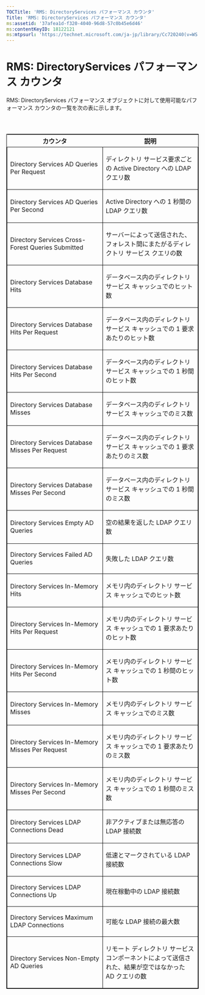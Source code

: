 ```yaml
---
TOCTitle: 'RMS: DirectoryServices パフォーマンス カウンタ'
Title: 'RMS: DirectoryServices パフォーマンス カウンタ'
ms:assetid: '37afea1d-f320-4040-96d8-57c0b45e6d46'
ms:contentKeyID: 18122121
ms:mtpsurl: 'https://technet.microsoft.com/ja-jp/library/Cc720240(v=WS.10)'
---
```


RMS: DirectoryServices パフォーマンス カウンタ
==============================================

RMS: DirectoryServices パフォーマンス オブジェクトに対して使用可能なパフォーマンス カウンタの一覧を次の表に示します。

###  

<p> </p>
<table style="border:1px solid black;">
<colgroup>
<col width="50%" />
<col width="50%" />
</colgroup>
<thead>
<tr class="header">
<th>カウンタ</th>
<th>説明</th>
</tr>
</thead>
<tbody>
<tr class="odd">
<td style="border:1px solid black;"><p>Directory Services AD Queries Per Request</p></td>
<td style="border:1px solid black;"><p>ディレクトリ サービス要求ごとの Active Directory への LDAP クエリ数</p></td>
</tr>  
<tr class="even">
<td style="border:1px solid black;"><p>Directory Services AD Queries Per Second</p></td>
<td style="border:1px solid black;"><p>Active Directory への 1 秒間の LDAP クエリ数</p></td>
</tr>  
<tr class="odd">
<td style="border:1px solid black;"><p>Directory Services Cross-Forest Queries Submitted</p></td>
<td style="border:1px solid black;"><p>サーバーによって送信された、フォレスト間にまたがるディレクトリ サービス クエリの数</p></td>
</tr>  
<tr class="even">
<td style="border:1px solid black;"><p>Directory Services Database Hits</p></td>
<td style="border:1px solid black;"><p>データベース内のディレクトリ サービス キャッシュでのヒット数</p></td>
</tr>  
<tr class="odd">
<td style="border:1px solid black;"><p>Directory Services Database Hits Per Request</p></td>
<td style="border:1px solid black;"><p>データベース内のディレクトリ サービス キャッシュでの 1 要求あたりのヒット数</p></td>
</tr>  
<tr class="even">
<td style="border:1px solid black;"><p>Directory Services Database Hits Per Second</p></td>
<td style="border:1px solid black;"><p>データベース内のディレクトリ サービス キャッシュでの 1 秒間のヒット数</p></td>
</tr>  
<tr class="odd">
<td style="border:1px solid black;"><p>Directory Services Database Misses</p></td>
<td style="border:1px solid black;"><p>データベース内のディレクトリ サービス キャッシュでのミス数</p></td>
</tr>  
<tr class="even">
<td style="border:1px solid black;"><p>Directory Services Database Misses Per Request</p></td>
<td style="border:1px solid black;"><p>データベース内のディレクトリ サービス キャッシュでの 1 要求あたりのミス数</p></td>
</tr>  
<tr class="odd">
<td style="border:1px solid black;"><p>Directory Services Database Misses Per Second</p></td>
<td style="border:1px solid black;"><p>データベース内のディレクトリ サービス キャッシュでの 1 秒間のミス数</p></td>
</tr>  
<tr class="even">
<td style="border:1px solid black;"><p>Directory Services Empty AD Queries</p></td>
<td style="border:1px solid black;"><p>空の結果を返した LDAP クエリ数</p></td>
</tr>  
<tr class="odd">
<td style="border:1px solid black;"><p>Directory Services Failed AD Queries</p></td>
<td style="border:1px solid black;"><p>失敗した LDAP クエリ数</p></td>
</tr>  
<tr class="even">
<td style="border:1px solid black;"><p>Directory Services In-Memory Hits</p></td>
<td style="border:1px solid black;"><p>メモリ内のディレクトリ サービス キャッシュでのヒット数</p></td>
</tr>  
<tr class="odd">
<td style="border:1px solid black;"><p>Directory Services In-Memory Hits Per Request</p></td>
<td style="border:1px solid black;"><p>メモリ内のディレクトリ サービス キャッシュでの 1 要求あたりのヒット数</p></td>
</tr>  
<tr class="even">
<td style="border:1px solid black;"><p>Directory Services In-Memory Hits Per Second</p></td>
<td style="border:1px solid black;"><p>メモリ内のディレクトリ サービス キャッシュでの 1 秒間のヒット数</p></td>
</tr>  
<tr class="odd">
<td style="border:1px solid black;"><p>Directory Services In-Memory Misses</p></td>
<td style="border:1px solid black;"><p>メモリ内のディレクトリ サービス キャッシュでのミス数</p></td>
</tr>  
<tr class="even">
<td style="border:1px solid black;"><p>Directory Services In-Memory Misses Per Request</p></td>
<td style="border:1px solid black;"><p>メモリ内のディレクトリ サービス キャッシュでの 1 要求あたりのミス数</p></td>
</tr>  
<tr class="odd">
<td style="border:1px solid black;"><p>Directory Services In-Memory Misses Per Second</p></td>
<td style="border:1px solid black;"><p>メモリ内のディレクトリ サービス キャッシュでの 1 秒間のミス数</p></td>
</tr>  
<tr class="even">
<td style="border:1px solid black;"><p>Directory Services LDAP Connections Dead</p></td>
<td style="border:1px solid black;"><p>非アクティブまたは無応答の LDAP 接続数</p></td>
</tr>  
<tr class="odd">
<td style="border:1px solid black;"><p>Directory Services LDAP Connections Slow</p></td>
<td style="border:1px solid black;"><p>低速とマークされている LDAP 接続数</p></td>
</tr>  
<tr class="even">
<td style="border:1px solid black;"><p>Directory Services LDAP Connections Up</p></td>
<td style="border:1px solid black;"><p>現在稼動中の LDAP 接続数</p></td>
</tr>  
<tr class="odd">
<td style="border:1px solid black;"><p>Directory Services Maximum LDAP Connections</p></td>
<td style="border:1px solid black;"><p>可能な LDAP 接続の最大数</p></td>
</tr>  
<tr class="even">
<td style="border:1px solid black;"><p>Directory Services Non-Empty AD Queries</p></td>
<td style="border:1px solid black;"><p>リモート ディレクトリ サービス コンポーネントによって送信された、結果が空ではなかった AD クエリの数</p></td>
</tr>  
</tbody>  
</table>

